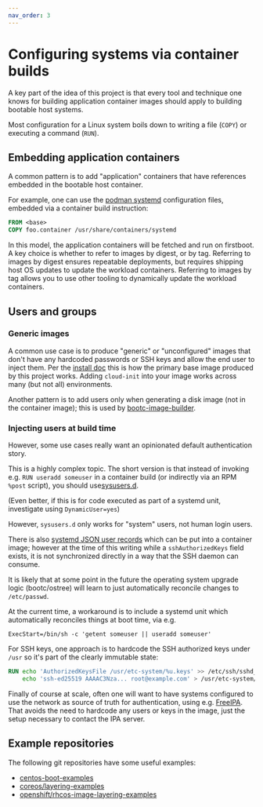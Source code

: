 ```yaml
---
nav_order: 3
---
```


# Configuring systems via container builds

A key part of the idea of this project is that every tool and technique
one knows for building application container images should apply
to building bootable host systems.

Most configuration for a Linux system boils down to writing a file (`COPY`)
or executing a command (`RUN`).

## Embedding application containers

A common pattern is to add "application" containers that have references
embedded in the bootable host container.

For example, one can use the [podman systemd](https://docs.podman.io/en/latest/markdown/podman-systemd.unit.5.html)
configuration files, embedded via a container build instruction:

```dockerfile
FROM <base>
COPY foo.container /usr/share/containers/systemd
```

In this model, the application containers will be fetched and run on firstboot.
A key choice is whether to refer to images by digest, or by tag.  Referring
to images by digest ensures repeatable deployments, but requires shipping
host OS updates to update the workload containers.  Referring to images
by tag allows you to use other tooling to dynamically update the workload
containers.

## Users and groups

### Generic images

A common use case is to produce "generic" or "unconfigured" images that
don't have any hardcoded passwords or SSH keys and allow the end user to
inject them.  Per the [install doc](install.md) this is how the primary base
image produced by this project works.  Adding `cloud-init` into your image
works across many (but not all) environments.

Another pattern is to add users only when generating a disk image (not
in the container image); this is used by [bootc-image-builder](https://github.com/osbuild/bootc-image-builder).

### Injecting users at build time

However, some use cases really want an opinionated default authentication
story.

This is a highly complex topic.  The short version is that instead of invoking
e.g. `RUN useradd someuser` in a container build (or indirectly via an RPM
`%post` script), you should use[sysusers.d](https://www.freedesktop.org/software/systemd/man/latest/sysusers.d.html#).

(Even better, if this is for code executed as part of a systemd unit, investigate
 using `DynamicUser=yes`)

However, `sysusers.d` only works for "system" users, not human login users.

There is also [systemd JSON user records](https://systemd.io/USER_RECORD/)
which can be put into a container image; however at the time of this
writing while a `sshAuthorizedKeys` field exists, it is not synchronized
directly in a way that the SSH daemon can consume.

It is likely that at some point in the future the operating system upgrade logic
(bootc/ostree) will learn to just automatically reconcile changes to `/etc/passwd`.

At the current time, a workaround is to include a systemd unit which automatically
reconciles things at boot time, via e.g.

```text
ExecStart=/bin/sh -c 'getent someuser || useradd someuser'
```

For SSH keys, one approach is to hardcode the SSH authorized keys under `/usr`
so it's part of the clearly immutable state:

```dockerfile
RUN echo 'AuthorizedKeysFile /usr/etc-system/%u.keys' >> /etc/ssh/sshd_config.d/30-auth-system.conf && \
    echo 'ssh-ed25519 AAAAC3Nza... root@example.com' > /usr/etc-system/root.keys && chmod 0600 /usr/etc-system/root.keys
```

Finally of course at scale, often one will want to have systems configured
to use the network as source of truth for authentication, using e.g. [FreeIPA](https://www.freeipa.org/).
That avoids the need to hardcode any users or keys in the image, just the
setup necessary to contact the IPA server.

## Example repositories

The following git repositories have some useful examples:

- [centos-boot-examples](https://gitlab.com/CentOS/cloud/centos-boot-examples)
- [coreos/layering-examples](https://github.com/coreos/layering-examples)
- [openshift/rhcos-image-layering-examples](https://github.com/openshift/rhcos-image-layering-examples/)
